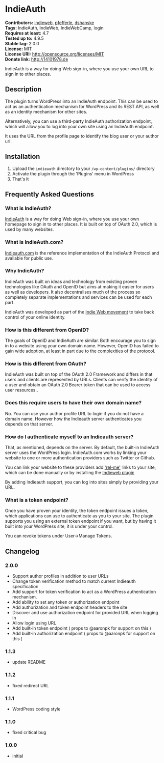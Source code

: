 # IndieAuth #
**Contributors:** [indieweb](https://profiles.wordpress.org/indieweb), [pfefferle](https://profiles.wordpress.org/pfefferle), [dshanske](https://profiles.wordpress.org/dshanske)  
**Tags:** IndieAuth, IndieWeb, IndieWebCamp, login  
**Requires at least:** 4.7  
**Tested up to:** 4.9.5  
**Stable tag:** 2.0.0  
**License:** MIT  
**License URI:** http://opensource.org/licenses/MIT  
**Donate link:** http://14101978.de  

IndieAuth is a way for doing Web sign-in, where you use your own URL to sign in to other places.

## Description ##

The plugin turns WordPress into an IndieAuth endpoint. This can be used to act as an authentication
mechanism for WordPress and its REST API, as well as an identity mechanism for other sites.

Alternatively, you can use a third-party IndieAuth authorization endpoint, which will allow you to log 
into your own site using an IndieAuth endpoint.

It uses the URL from the profile page to identify the blog user or your author url.

## Installation ##

1. Upload the `indieauth` directory to your `/wp-content/plugins/` directory
2. Activate the plugin through the 'Plugins' menu in WordPress
3. That's it

## Frequently Asked Questions ##

### What is IndieAuth? ###

[IndieAuth](https://indieauth.net) is a way for doing Web sign-in, where you use your own homepage to sign in to other places. It is built on top of OAuth 2.0,
which is used by many websites.

### What is IndieAuth.com? ###

[Indieauth.com](https://indieauth.com) is the reference implementation of the IndieAuth Protocol and available for public use.

### Why IndieAuth? ###

IndieAuth was built on ideas and technology from existing proven technologies like OAuth and OpenID but aims at making it easier for users as well as developers. It also decentralises 
much of the process so completely separate implementations and services can be used for each part. 

IndieAuth was developed as part of the [Indie Web movement](http://indieweb.org/why) to take back control of your online identity.

### How is this different from OpenID? ###

The goals of OpenID and IndieAuth are similar. Both encourage you to sign in to a website using your own domain name. 
However, OpenID has failed to gain wide adoption, at least in part due to the complexities of the protocol. 

### How is this different from OAuth? ###

IndieAuth was built on top of the OAuth 2.0 Framework and differs in that users and clients are represented by URLs.  Clients can verify the identity of 
a user and obtain an OAuth 2.0 Bearer token that can be used to access user resources..

### Does this require users to have their own domain name? ###

No. You can use your author profile URL to login if you do not have a domain name. However how the Indieauth server authenticates you depends on that server.

### How do I authenticate myself to an Indieauth server? ###

That, as mentioned, depends on the server. By default, the built-in IndieAuth server uses the WordPress login.
IndieAuth.com works by linking your website to one or more authentication providers such as Twitter or Github.

You can link your website to these providers add ['rel-me'](https://indieweb.org/rel-me) links to your site, which can be done manually or by installing 
the [Indieweb plugin](https://wordpress.org/plugins/indieweb)

By adding Indieauth support, you can log into sites simply by providing your URL.

### What is a token endpoint? ###

Once you have proven your identity, the token endpoint issues a token, which applications can use to authenticate as you to your site.
The plugin supports you using an external token endpoint if you want, but by having it built into your WordPress site, it is under your control.

You can revoke tokens under User->Manage Tokens.


## Changelog ##

### 2.0.0 ###
* Support author profiles in addition to user URLs
* Change token verification method to match current Indieauth specification
* Add support for token verification to act as a WordPress authentication mechanism.
* Add ability to set any token or authorization endpoint
* Add authorization and token endpoint headers to the site
* Discover and use authorization endpoint for provided URL when logging in
* Allow login using URL
* Add built-in token endpoint ( props to @aaronpk for support on this )
* Add built-in authorization endpoint ( props to @aaronpk for support on this )

### 1.1.3 ###
* update README

### 1.1.2 ###

* fixed redirect URL

### 1.1.1 ###

* WordPress coding style

### 1.1.0 ###

* fixed critical bug

### 1.0.0 ###

* initial
